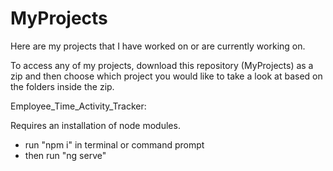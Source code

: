 # MyProjects
Here are my projects that I have worked on or are currently working on.

To access any of my projects, download this repository (MyProjects) as a zip and then choose which project you would like to take a look at based on the folders
inside the zip. 


Employee_Time_Activity_Tracker:

Requires an installation of node modules. 
- run "npm i" in terminal or command prompt 
- then run "ng serve" 
